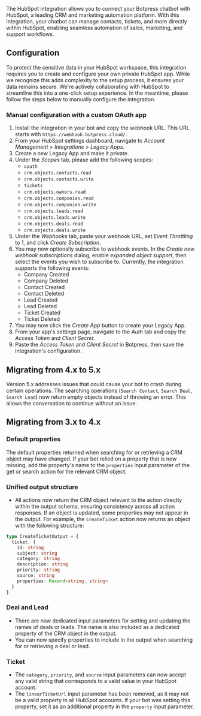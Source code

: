 The HubSpot integration allows you to connect your Botpress chatbot with HubSpot, a leading CRM and marketing automation platform. With this integration, your chatbot can manage contacts, tickets, and more directly within HubSpot, enabling seamless automation of sales, marketing, and support workflows.

## Configuration

To protect the sensitive data in your HubSpot workspace, this integration requires you to create and configure your own private HubSpot app. While we recognize this adds complexity to the setup process, it ensures your data remains secure. We're actively collaborating with HubSpot to streamline this into a one-click setup experience. In the meantime, please follow the steps below to manually configure the integration.

### Manual configuration with a custom OAuth app

1. Install the integration in your bot and copy the webhook URL. This URL starts with `https://webhook.botpress.cloud/`.
2. From your HubSpot settings dashboard, navigate to _Account Management_ &gt; _Integrations_ &gt; _Legacy Apps_.
3. Create a new Legacy App and make it private.
4. Under the _Scopes_ tab, please add the following scopes:
   - `oauth`
   - `crm.objects.contacts.read`
   - `crm.objects.contacts.write`
   - `tickets`
   - `crm.objects.owners.read`
   - `crm.objects.companies.read`
   - `crm.objects.companies.write`
   - `crm.objects.leads.read`
   - `crm.objects.leads.write`
   - `crm.objects.deals.read`
   - `crm.objects.deals.write`
5. Under the _Webhooks_ tab, paste your webhook URL, set _Event Throttling_ to 1, and click _Create Subscription_.
6. You may now optionally subscribe to webhook events. In the _Create new webhook subscriptions_ dialog, enable _expanded object support_, then select the events you wish to subscribe to. Currently, the integration supports the following events:
   - Company Created
   - Company Deleted
   - Contact Created
   - Contact Deleted
   - Lead Created
   - Lead Deleted
   - Ticket Created
   - Ticket Deleted
7. You may now click the _Create App_ button to create your Legacy App.
8. From your app's settings page, navigate to the _Auth_ tab and copy the _Access Token_ and _Client Secret_.
9. Paste the _Access Token_ and _Client Secret_ in Botpress, then save the integration's configuration.

## Migrating from 4.x to 5.x

Version 5.x addresses issues that could cause your bot to crash during certain operations. The searching operations (`Search Contact`, `Search Deal`, `Search Lead`) now return empty objects instead of throwing an error. This allows the conversation to continue without an issue.

## Migrating from 3.x to 4.x

### Default properties

The default properties returned when searching for or retrieving a CRM object may have changed. If your bot relied on a property that is now missing, add the property's name to the `properties` input parameter of the get or search action for the relevant CRM object.

### Unified output structure

- All actions now return the CRM object relevant to the action directly within the output schema, ensuring consistency across all action responses. If an object is updated, some properties may not appear in the output. For example, the `createTicket` action now returns an object with the following structure:

```ts
type CreateTicketOutput = {
  ticket: {
    id: string
    subject: string
    category: string
    description: string
    priority: string
    source: string
    properties: Record<string, string>
  }
}
```

### Deal and Lead

- There are now dedicated input parameters for setting and updating the names of deals or leads. The name is also included as a dedicated property of the CRM object in the output.
- You can now specify properties to include in the output when searching for or retrieving a deal or lead.

### Ticket

- The `category`, `priority`, and `source` input parameters can now accept any valid string that corresponds to a valid value in your HubSpot account.
- The `linearTicketUrl` input parameter has been removed, as it may not be a valid property in all HubSpot accounts. If your bot was setting this property, set it as an additional property in the `property` input parameter.
